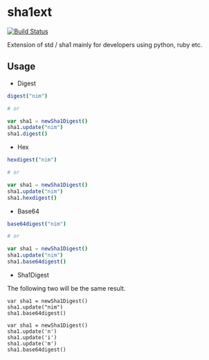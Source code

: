 # sha1ext

[![Build Status](https://travis-ci.org/CORDEA/sha1ext.svg?branch=develop)](https://travis-ci.org/CORDEA/sha1ext)

Extension of std / sha1 mainly for developers using python, ruby etc.

## Usage

- Digest

```nim
digest("nim")

# or

var sha1 = newSha1Digest()
sha1.update("nim")
sha1.digest()
```

- Hex

```nim
hexdigest("nim")

# or

var sha1 = newSha1Digest()
sha1.update("nim")
sha1.hexdigest()
```

- Base64

```nim
base64digest("nim")

# or

var sha1 = newSha1Digest()
sha1.update("nim")
sha1.base64digest()
```

- Sha1Digest

The following two will be the same result.

```
var sha1 = newSha1Digest()
sha1.update("nim")
sha1.base64digest()
```

```
var sha1 = newSha1Digest()
sha1.update('n')
sha1.update('i')
sha1.update('m')
sha1.base64digest()
```
